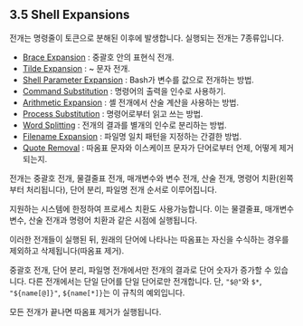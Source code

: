 ## 3.5 Shell Expansions

전개는 명령줄이 토큰으로 분해된 이후에 발생합니다. 실행되는 전개는 7종류입니다.

- [Brace Expansion](chapter_3_5_1.html) : 중괄호 안의 표현식 전개.
- [Tilde Expansion](chapter_3_5_2.html) : ~ 문자 전개.
- [Shell Parameter Expansion](chapter_3_5_3.html) : Bash가 변수를 값으로 전개하는 방법.
- [Command Substitution](chapter_3_5_4.html) : 명령어의 출력을 인수로 사용하기.
- [Arithmetic Expansion](chapter_3_5_5.html) : 셸 전개에서 산술 계산을 사용하는 방법.
- [Process Substitution](chapter_3_5_6.html) : 명령어로부터 읽고 쓰는 방법.
- [Word Splitting](chapter_3_5_7.html) : 전개의 결과를 별개의 인수로 분리하는 방법.
- [Filename Expansion](chapter_3_5_8.html) : 파일명 일치 패턴을 지정하는 간결한 방법.
- [Quote Removal](chapter_3_5_9.html) : 따옴표 문자와 이스케이프 문자가 단어로부터 언제, 어떻게 제거되는지.

전개는 중괄호 전개, 물결줄표 전개, 매개변수와 변수 전개, 산술 전개, 명령어 치환(왼쪽부터 처리됩니다), 단어 분리, 파일명 전개 순서로 이루어집니다. 

지원하는 시스템에 한정하여 프로세스 치환도 사용가능합니다. 이는 물결줄표, 매개변수 변수, 산술 전개과 명령어 치환과 같은 시점에 실행됩니다.

이러한 전개들이 실행된 뒤, 원래의 단어에 나타나는 따옴표는 자신을 수식하는 경우를 제외하고 삭제됩니다(따옴표 제거).

중괄호 전개, 단어 분리, 파일명 전개에서만 전개의 결과로 단어 숫자가 증가할 수 있습니다. 다른 전개에서는 단일 단어를 단일 단어로만 전개합니다. 단, `"$@"`와 `$*`, `"${name[@]}"`, `${name[*]}`는 이 규칙의 예외입니다.

모든 전개가 끝나면 따옴표 제거가 실행됩니다.